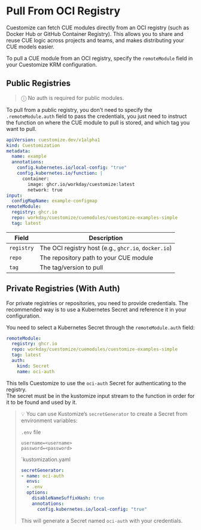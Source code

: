 # Pull From OCI Registry

Cuestomize can fetch CUE modules directly from an OCI registry (such as Docker Hub or GitHub Container Registry). This allows you to share and reuse CUE logic across projects and teams, and makes distributing your CUE models easier.

To pull a CUE module from an OCI registry, specify the `remoteModule` field in your Cuestomize KRM configuration.

## Public Registries

> ⓘ No auth is required for public modules.

To pull from a public registry, you don't need to specify the `.remoteModule.auth` field to pass the credentials,
you just need to instruct the function on where the CUE module to pull is stored, and which tag you want to pull.

```yaml
apiVersion: cuestomize.dev/v1alpha1
kind: Cuestomization
metadata:
  name: example
  annotations:
    config.kubernetes.io/local-config: "true"
    config.kubernetes.io/function: |
      container:
        image: ghcr.io/workday/cuestomize:latest
        network: true
input:
  configMapName: example-configmap
remoteModule:
  registry: ghcr.io
  repo: workday/cuestomize/cuemodules/cuestomize-examples-simple
  tag: latest
```

| Field      | Description                                          |
| ---------- | ---------------------------------------------------- |
| `registry` | The OCI registry host (e.g., `ghcr.io`, `docker.io`) |
| `repo`     | The repository path to your CUE module               |
| `tag`      | The tag/version to pull                              |

## Private Registries (With Auth)

For private registries or repositories, you need to provide credentials. The recommended way is to use a Kubernetes Secret and reference it in your configuration.

You need to select a Kubernetes Secret through the `remoteModule.auth` field:

```yaml
remoteModule:
  registry: ghcr.io
  repo: workday/cuestomize/cuemodules/cuestomize-examples-simple
  tag: latest
  auth:
    kind: Secret
    name: oci-auth
```

This tells Cuestomize to use the `oci-auth` Secret for authenticating to the registry.<br/>
The secret must be in the kustomize input stream to the function in order for it to be found and used by it.

> 💡 You can use Kustomize’s `secretGenerator` to create a Secret from environment variables:
> 
> `.env` file
> ```env
> username=<username>
> password=<password>
> ```
> 
> `kustomization.yaml
> ```yaml
> secretGenerator:
> - name: oci-auth
>   envs:
>   - .env
>   options:
>     disableNameSuffixHash: true
>     annotations:
>       config.kubernetes.io/local-config: "true"
> ```
> 
> This will generate a Secret named `oci-auth` with your credentials.
